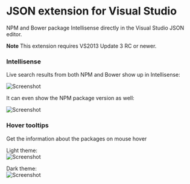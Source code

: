 JSON extension for Visual Studio
=================
<!--
[![Build status](https://ci.appveyor.com/api/projects/status/p4c2fevy6oyd2eoa)](https://ci.appveyor.com/project/madskristensen/json-intellisense)
-->
NPM and Bower package Intellisense directly in the Visual Studio JSON editor.

__Note__ This extension requires VS2013 Update 3 RC or newer.

### Intellisense  
Live search results from both NPM and Bower show up in Intellisense:  

![Screenshot](https://raw.githubusercontent.com/madskristensen/JSON-Intellisense/master/art/completion-name.png)

It can even show the NPM package version as well:

![Screenshot](https://raw.githubusercontent.com/madskristensen/JSON-Intellisense/master/art/completion-version.png)


### Hover tooltips  
Get the information about the packages on mouse hover

Light theme:  
![Screenshot](https://raw.githubusercontent.com/madskristensen/JSON-Intellisense/master/art/tooltip-light.png)

Dark theme:  
![Screenshot](https://raw.githubusercontent.com/madskristensen/JSON-Intellisense/master/art/tooltip-dark.png)
